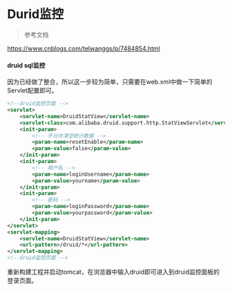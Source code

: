 # Durid监控

> 参考文档

https://www.cnblogs.com/telwanggs/p/7484854.html

#### druid sql监控

因为已经做了整合，所以这一步较为简单，只需要在web.xml中做一下简单的Servlet配置即可。
```xml
<!--druid监控页面 -->
<servlet>
	<servlet-name>DruidStatView</servlet-name>
	<servlet-class>com.alibaba.druid.support.http.StatViewServlet</servlet-class>
	<init-param>
		<!-- 不允许清空统计数据 -->
		<param-name>resetEnable</param-name>
		<param-value>false</param-value>
	</init-param>
	<init-param>
		<!-- 用户名 -->
		<param-name>loginUsername</param-name>
		<param-value>yourname</param-value>
	</init-param>
	<init-param>
		<!-- 密码 -->
		<param-name>loginPassword</param-name>
		<param-value>yourpassword</param-value>
	</init-param>
</servlet>
<servlet-mapping>
	<servlet-name>DruidStatView</servlet-name>
	<url-pattern>/druid/*</url-pattern>
</servlet-mapping>
<!--druid监控页面 -->
```
重新构建工程并启动tomcat，在浏览器中输入druid即可进入到druid监控面板的登录页面。
